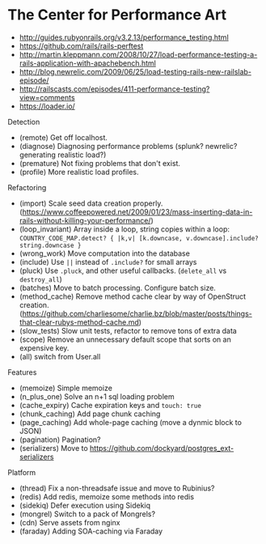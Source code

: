 # The Center for Performance Art

* http://guides.rubyonrails.org/v3.2.13/performance_testing.html
* https://github.com/rails/rails-perftest
* http://martin.kleppmann.com/2008/10/27/load-performance-testing-a-rails-application-with-apachebench.html
* http://blog.newrelic.com/2009/06/25/load-testing-rails-new-railslab-episode/
* http://railscasts.com/episodes/411-performance-testing?view=comments
* https://loader.io/

Detection
+ (remote) Get off localhost.
+ (diagnose) Diagnosing performance problems (splunk? newrelic? generating realistic load?)
+ (premature) Not fixing problems that don't exist.
+ (profile) More realistic load profiles.

Refactoring
+ (import) Scale seed data creation properly. (https://www.coffeepowered.net/2009/01/23/mass-inserting-data-in-rails-without-killing-your-performance/)
+ (loop_invariant) Array inside a loop, string copies within a loop: `COUNTRY_CODE_MAP.detect? { |k,v| [k.downcase, v.downcase].include? string.downcase }`
+ (wrong_work) Move computation into the database
+ (include) Use `||` instead of `.include?` for small arrays
+ (pluck) Use `.pluck`, and other useful callbacks. (`delete_all` vs `destroy_all`)
+ (batches) Move to batch processing. Configure batch size.
+ (method_cache) Remove method cache clear by way of OpenStruct creation. (https://github.com/charliesome/charlie.bz/blob/master/posts/things-that-clear-rubys-method-cache.md)
+ (slow_tests) Slow unit tests, refactor to remove tons of extra data
+ (scope) Remove an unnecessary default scope that sorts on an expensive key.
+ (all) switch from User.all

Features
+ (memoize) Simple memoize
+ (n_plus_one) Solve an n+1 sql loading problem
+ (cache_expiry) Cache expiration keys and `touch: true`
+ (chunk_caching) Add page chunk caching
+ (page_caching) Add whole-page caching (move a dynmic block to JSON)
+ (pagination) Pagination?
+ (serializers) Move to https://github.com/dockyard/postgres_ext-serializers

Platform
+ (thread) Fix a non-threadsafe issue and move to Rubinius?
+ (redis) Add redis, memoize some methods into redis
+ (sidekiq) Defer execution using Sidekiq
+ (mongrel) Switch to a pack of Mongrels?
+ (cdn) Serve assets from nginx
+ (faraday) Adding SOA-caching via Faraday
